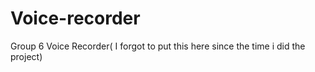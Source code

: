 # Voice-recorder
Group 6 Voice Recorder( I forgot to put this here since the time i did the project)
